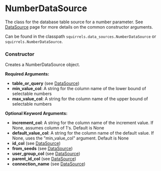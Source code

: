 # NumberDataSource

The class for the database table source for a number parameter. See [DataSource] page for more details on the common constructor arguments.

Can be found in the classpath `squirrels.data_sources.NumberDataSource` or `squirrels.NumberDataSource`.

### Constructor

Creates a NumberDataSource object.

**Required Arguments:**

- **table_or_query** (see [DataSource])
- **min_value_col**: A string for the column name of the lower bound of selectable numbers
- **max_value_col**: A string for the column name of the upper bound of selectable numbers

**Optional Keyword Arguments:**

- **increment_col**: A string for the column name of the increment value. If None, assumes column of 1's. Default is None
- **default_value_col**: A string for the column name of the default value. If None, uses the "min_value_col" argument. Default is None
- **id_col** (see [DataSource])
- **from_seeds** (see [DataSource])
- **user_group_col** (see [DataSource])
- **parent_id_col** (see [DataSource])
- **connection_name** (see [DataSource])


[DataSource]: ./DataSource